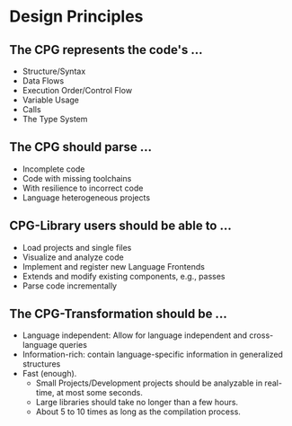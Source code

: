 # Design Principles

## The CPG represents the code's ...

* Structure/Syntax
* Data Flows
* Execution Order/Control Flow
* Variable Usage
* Calls
* The Type System

## The CPG should parse ...

* Incomplete code
* Code with missing toolchains
* With resilience to incorrect code
* Language heterogeneous projects


## CPG-Library users should be able to ...

* Load projects and single files
* Visualize and analyze code
* Implement and register new Language Frontends
* Extends and modify existing components, e.g., passes
* Parse code incrementally

## The CPG-Transformation should be ...
* Language independent: Allow for language independent and cross-language queries
* Information-rich: contain language-specific information in generalized structures
* Fast (enough).
    * Small Projects/Development projects should be analyzable in real-time, at most some seconds.
    * Large libraries should take no longer than a few hours.
    * About 5 to 10 times as long as the compilation process.
